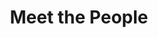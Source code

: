 ---
layout: people
order: 22
title: Meet the People
name: "Lei Li"
position: "Remote Scientist"
current: true
headshot: "li_lei.jpg"
bio: "I am currently a remote scientist and collaborator in Genetics at Stanford University, focusing on Graph Neural Networks, Spatiotemporal Modeling in Single-cell & Spatial Transcriptomics, and AI Agents powered by Large Language Models. I obtained my PhD in Computer Science from Tsinghua University. Outside of research, I enjoy playing basketball and guitar."
google_scholar: "https://scholar.google.com/citations?user=7lwkXGEAAAAJ&hl=en"
GitHub: "https://github.com/Leviplus"
twitter: "https://x.com/Levi_1115"

---